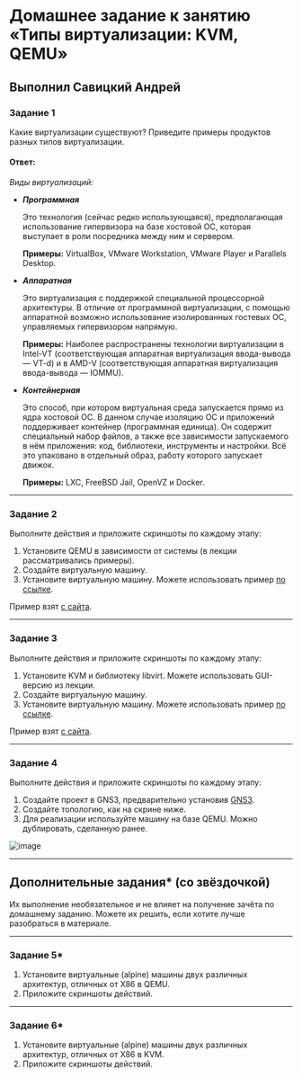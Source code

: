 # Домашнее задание к занятию «Типы виртуализации: KVM, QEMU»

## Выполнил Савицкий Андрей

### Задание 1

Какие виртуализации существуют? Приведите примеры продуктов разных типов виртуализации.

#### Ответ:
*Виды виртуализаций:* 
 * ***Программная*** 

   Это технология (сейчас редко использующаяся), предполагающая использование гипервизора на базе хостовой ОС, которая выступает в роли посредника между ним и сервером. 

   **Примеры:** VirtualBox, VMware Workstation, VMware Player и Parallels Desktop. 

 * ***Аппаратная***

   Это виртуализация с поддержкой специальной процессорной архитектуры. В отличие от программной виртуализации, с помощью аппаратной возможно использование изолированных гостевых ОС, управляемых гипервизором напрямую. 

   **Примеры:** Наиболее распространены технологии виртуализации в Intel-VT (соответствующая аппаратная виртуализация ввода-вывода — VT-d) и в AMD-V (соответствующая аппаратная виртуализация ввода-вывода — IOMMU).  

 * ***Контейнерная***

   Это способ, при котором виртуальная среда запускается прямо из ядра хостовой ОС. В данном случае изоляцию ОС и приложений поддерживает контейнер (программная единица). Он содержит специальный набор файлов, а также все зависимости запускаемого в нём приложения: код, библиотеки, инструменты и настройки. Всё это упаковано в отдельный образ, работу которого запускает движок. 

   **Примеры:** LXC, FreeBSD Jail, OpenVZ и Docker. 

---

### Задание 2 

Выполните действия и приложите скриншоты по каждому этапу:

1. Установите QEMU в зависимости от системы (в лекции рассматривались примеры).
2. Создайте виртуальную машину.
3. Установите виртуальную машину.
Можете использовать пример [по ссылке](https://dl-cdn.alpinelinux.org/alpine/v3.13/releases/x86/alpine-standard-3.13.5-x86.iso).

Пример взят [с сайта](https://alpinelinux.org). 
 
---

### Задание 3 

Выполните действия и приложите скриншоты по каждому этапу:

1. Установите KVM и библиотеку libvirt. Можете использовать GUI-версию из лекции. 
2. Создайте виртуальную машину. 
3. Установите виртуальную машину. 
Можете использовать пример [по ссылке](https://dl-cdn.alpinelinux.org/alpine/v3.13/releases/x86/alpine-standard-3.13.5-x86.iso). 

Пример взят [с сайта](https://alpinelinux.org). 
 
 ---

### Задание 4

Выполните действия и приложите скриншоты по каждому этапу:

1. Создайте проект в GNS3, предварительно установив [GNS3](https://github.com/GNS3/gns3-gui/releases).
2. Создайте топологию, как на скрине ниже.
3. Для реализации используйте машину на базе QEMU. Можно дублировать, сделанную ранее. 

![image](https://user-images.githubusercontent.com/73060384/118615008-f95e9680-b7c8-11eb-9610-fc1e73d8bd70.png)


---

## Дополнительные задания* (со звёздочкой)

Их выполнение необязательное и не влияет на получение зачёта по домашнему заданию. Можете их решить, если хотите лучше разобраться в материале.

 ---

### Задание 5*

1. Установите виртуальные (alpine) машины двух различных архитектур, отличных от X86 в QEMU.
1. Приложите скриншоты действий.

---

### Задание 6*

1. Установите виртуальные (alpine) машины двух различных архитектур, отличных от X86 в KVM.
1. Приложите скриншоты действий.
